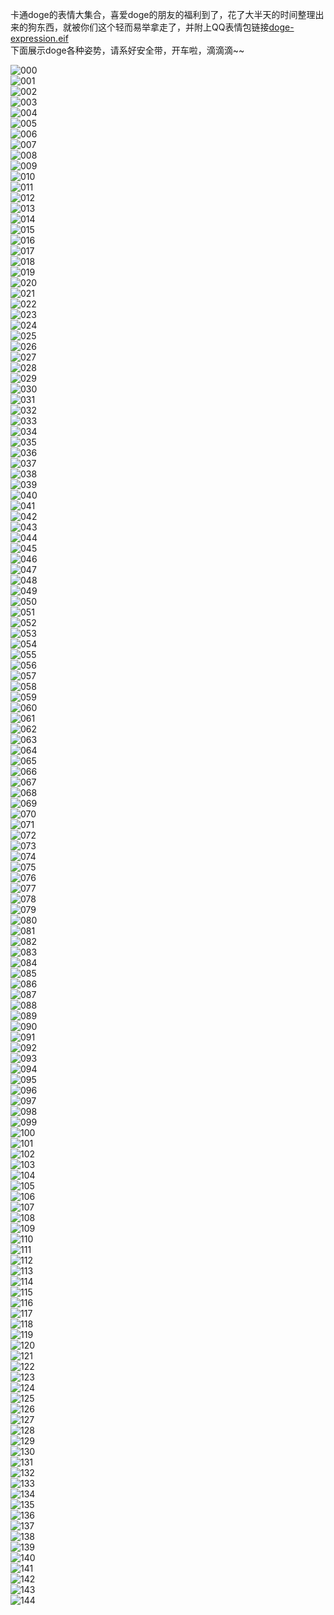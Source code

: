 卡通doge的表情大集合，喜爱doge的朋友的福利到了，花了大半天的时间整理出来的狗东西，就被你们这个轻而易举拿走了，并附上QQ表情包链接[doge-expression.eif][eif]  
下面展示doge各种姿势，请系好安全带，开车啦，滴滴滴~~  

![000][000]  
![001][001]  
![002][002]  
![003][003]  
![004][004]  
![005][005]  
![006][006]  
![007][007]  
![008][008]  
![009][009]  
![010][010]  
![011][011]  
![012][012]  
![013][013]  
![014][014]  
![015][015]  
![016][016]  
![017][017]  
![018][018]  
![019][019]  
![020][020]  
![021][021]  
![022][022]  
![023][023]  
![024][024]  
![025][025]  
![026][026]  
![027][027]  
![028][028]  
![029][029]  
![030][030]  
![031][031]  
![032][032]  
![033][033]  
![034][034]  
![035][035]  
![036][036]  
![037][037]  
![038][038]  
![039][039]  
![040][040]  
![041][041]  
![042][042]  
![043][043]  
![044][044]  
![045][045]  
![046][046]  
![047][047]  
![048][048]  
![049][049]  
![050][050]  
![051][051]  
![052][052]  
![053][053]  
![054][054]  
![055][055]  
![056][056]  
![057][057]  
![058][058]  
![059][059]  
![060][060]  
![061][061]  
![062][062]  
![063][063]  
![064][064]  
![065][065]  
![066][066]  
![067][067]  
![068][068]  
![069][069]  
![070][070]  
![071][071]  
![072][072]  
![073][073]  
![074][074]  
![075][075]  
![076][076]  
![077][077]  
![078][078]  
![079][079]  
![080][080]  
![081][081]  
![082][082]  
![083][083]  
![084][084]  
![085][085]  
![086][086]  
![087][087]  
![088][088]  
![089][089]  
![090][090]  
![091][091]  
![092][092]  
![093][093]  
![094][094]  
![095][095]  
![096][096]  
![097][097]  
![098][098]  
![099][099]  
![100][100]  
![101][101]  
![102][102]  
![103][103]  
![104][104]  
![105][105]  
![106][106]  
![107][107]  
![108][108]  
![109][109]  
![110][110]  
![111][111]  
![112][112]  
![113][113]  
![114][114]  
![115][115]  
![116][116]  
![117][117]  
![118][118]  
![119][119]  
![120][120]  
![121][121]  
![122][122]  
![123][123]  
![124][124]  
![125][125]  
![126][126]  
![127][127]  
![128][128]  
![129][129]  
![130][130]  
![131][131]  
![132][132]  
![133][133]  
![134][134]  
![135][135]  
![136][136]  
![137][137]  
![138][138]  
![139][139]  
![140][140]  
![141][141]  
![142][142]  
![143][143]  
![144][144]  

[000]: https://github.com/Blankj/doge-expression/blob/master/expression/000.gif
[001]: https://github.com/Blankj/doge-expression/blob/master/expression/001.gif
[002]: https://github.com/Blankj/doge-expression/blob/master/expression/002.gif
[003]: https://github.com/Blankj/doge-expression/blob/master/expression/003.gif
[004]: https://github.com/Blankj/doge-expression/blob/master/expression/004.gif
[005]: https://github.com/Blankj/doge-expression/blob/master/expression/005.gif
[006]: https://github.com/Blankj/doge-expression/blob/master/expression/006.gif
[007]: https://github.com/Blankj/doge-expression/blob/master/expression/007.gif
[008]: https://github.com/Blankj/doge-expression/blob/master/expression/008.gif
[009]: https://github.com/Blankj/doge-expression/blob/master/expression/009.gif
[010]: https://github.com/Blankj/doge-expression/blob/master/expression/010.gif
[011]: https://github.com/Blankj/doge-expression/blob/master/expression/011.gif
[012]: https://github.com/Blankj/doge-expression/blob/master/expression/012.gif
[013]: https://github.com/Blankj/doge-expression/blob/master/expression/013.gif
[014]: https://github.com/Blankj/doge-expression/blob/master/expression/014.gif
[015]: https://github.com/Blankj/doge-expression/blob/master/expression/015.gif
[016]: https://github.com/Blankj/doge-expression/blob/master/expression/016.gif
[017]: https://github.com/Blankj/doge-expression/blob/master/expression/017.gif
[018]: https://github.com/Blankj/doge-expression/blob/master/expression/018.gif
[019]: https://github.com/Blankj/doge-expression/blob/master/expression/019.gif
[020]: https://github.com/Blankj/doge-expression/blob/master/expression/020.gif
[021]: https://github.com/Blankj/doge-expression/blob/master/expression/021.gif
[022]: https://github.com/Blankj/doge-expression/blob/master/expression/022.gif
[023]: https://github.com/Blankj/doge-expression/blob/master/expression/023.gif
[024]: https://github.com/Blankj/doge-expression/blob/master/expression/024.gif
[025]: https://github.com/Blankj/doge-expression/blob/master/expression/025.gif
[026]: https://github.com/Blankj/doge-expression/blob/master/expression/026.gif
[027]: https://github.com/Blankj/doge-expression/blob/master/expression/027.gif
[028]: https://github.com/Blankj/doge-expression/blob/master/expression/028.gif
[029]: https://github.com/Blankj/doge-expression/blob/master/expression/029.gif
[030]: https://github.com/Blankj/doge-expression/blob/master/expression/030.gif
[031]: https://github.com/Blankj/doge-expression/blob/master/expression/031.gif
[032]: https://github.com/Blankj/doge-expression/blob/master/expression/032.gif
[033]: https://github.com/Blankj/doge-expression/blob/master/expression/033.gif
[034]: https://github.com/Blankj/doge-expression/blob/master/expression/034.gif
[035]: https://github.com/Blankj/doge-expression/blob/master/expression/035.gif
[036]: https://github.com/Blankj/doge-expression/blob/master/expression/036.gif
[037]: https://github.com/Blankj/doge-expression/blob/master/expression/037.gif
[038]: https://github.com/Blankj/doge-expression/blob/master/expression/038.gif
[039]: https://github.com/Blankj/doge-expression/blob/master/expression/039.gif
[040]: https://github.com/Blankj/doge-expression/blob/master/expression/040.gif
[041]: https://github.com/Blankj/doge-expression/blob/master/expression/041.gif
[042]: https://github.com/Blankj/doge-expression/blob/master/expression/042.gif
[043]: https://github.com/Blankj/doge-expression/blob/master/expression/043.jpg
[044]: https://github.com/Blankj/doge-expression/blob/master/expression/044.jpg
[045]: https://github.com/Blankj/doge-expression/blob/master/expression/045.jpg
[046]: https://github.com/Blankj/doge-expression/blob/master/expression/046.jpg
[047]: https://github.com/Blankj/doge-expression/blob/master/expression/047.jpg
[048]: https://github.com/Blankj/doge-expression/blob/master/expression/048.jpg
[049]: https://github.com/Blankj/doge-expression/blob/master/expression/049.jpg
[050]: https://github.com/Blankj/doge-expression/blob/master/expression/050.gif
[051]: https://github.com/Blankj/doge-expression/blob/master/expression/051.jpg
[052]: https://github.com/Blankj/doge-expression/blob/master/expression/052.gif
[053]: https://github.com/Blankj/doge-expression/blob/master/expression/053.gif
[054]: https://github.com/Blankj/doge-expression/blob/master/expression/054.gif
[055]: https://github.com/Blankj/doge-expression/blob/master/expression/055.jpg
[056]: https://github.com/Blankj/doge-expression/blob/master/expression/056.jpg
[057]: https://github.com/Blankj/doge-expression/blob/master/expression/057.jpg
[058]: https://github.com/Blankj/doge-expression/blob/master/expression/058.gif
[059]: https://github.com/Blankj/doge-expression/blob/master/expression/059.gif
[060]: https://github.com/Blankj/doge-expression/blob/master/expression/060.gif
[061]: https://github.com/Blankj/doge-expression/blob/master/expression/061.jpg
[062]: https://github.com/Blankj/doge-expression/blob/master/expression/062.gif
[063]: https://github.com/Blankj/doge-expression/blob/master/expression/063.jpg
[064]: https://github.com/Blankj/doge-expression/blob/master/expression/064.jpg
[065]: https://github.com/Blankj/doge-expression/blob/master/expression/065.jpg
[066]: https://github.com/Blankj/doge-expression/blob/master/expression/066.jpg
[067]: https://github.com/Blankj/doge-expression/blob/master/expression/067.gif
[068]: https://github.com/Blankj/doge-expression/blob/master/expression/068.jpg
[069]: https://github.com/Blankj/doge-expression/blob/master/expression/069.jpg
[070]: https://github.com/Blankj/doge-expression/blob/master/expression/070.jpg
[071]: https://github.com/Blankj/doge-expression/blob/master/expression/071.gif
[072]: https://github.com/Blankj/doge-expression/blob/master/expression/072.jpg
[073]: https://github.com/Blankj/doge-expression/blob/master/expression/073.jpg
[074]: https://github.com/Blankj/doge-expression/blob/master/expression/074.jpg
[075]: https://github.com/Blankj/doge-expression/blob/master/expression/075.jpg
[076]: https://github.com/Blankj/doge-expression/blob/master/expression/076.png
[077]: https://github.com/Blankj/doge-expression/blob/master/expression/077.jpg
[078]: https://github.com/Blankj/doge-expression/blob/master/expression/078.jpg
[079]: https://github.com/Blankj/doge-expression/blob/master/expression/079.jpg
[080]: https://github.com/Blankj/doge-expression/blob/master/expression/080.jpg
[081]: https://github.com/Blankj/doge-expression/blob/master/expression/081.jpg
[082]: https://github.com/Blankj/doge-expression/blob/master/expression/082.jpg
[083]: https://github.com/Blankj/doge-expression/blob/master/expression/083.jpg
[084]: https://github.com/Blankj/doge-expression/blob/master/expression/084.jpg
[085]: https://github.com/Blankj/doge-expression/blob/master/expression/085.jpg
[086]: https://github.com/Blankj/doge-expression/blob/master/expression/086.jpg
[087]: https://github.com/Blankj/doge-expression/blob/master/expression/087.gif
[088]: https://github.com/Blankj/doge-expression/blob/master/expression/088.jpg
[089]: https://github.com/Blankj/doge-expression/blob/master/expression/089.gif
[090]: https://github.com/Blankj/doge-expression/blob/master/expression/090.jpg
[091]: https://github.com/Blankj/doge-expression/blob/master/expression/091.jpg
[092]: https://github.com/Blankj/doge-expression/blob/master/expression/092.jpg
[093]: https://github.com/Blankj/doge-expression/blob/master/expression/093.jpg
[094]: https://github.com/Blankj/doge-expression/blob/master/expression/094.jpg
[095]: https://github.com/Blankj/doge-expression/blob/master/expression/095.jpg
[096]: https://github.com/Blankj/doge-expression/blob/master/expression/096.jpg
[097]: https://github.com/Blankj/doge-expression/blob/master/expression/097.jpg
[098]: https://github.com/Blankj/doge-expression/blob/master/expression/098.jpg
[099]: https://github.com/Blankj/doge-expression/blob/master/expression/099.jpg
[100]: https://github.com/Blankj/doge-expression/blob/master/expression/100.jpg
[101]: https://github.com/Blankj/doge-expression/blob/master/expression/101.gif
[102]: https://github.com/Blankj/doge-expression/blob/master/expression/102.jpg
[103]: https://github.com/Blankj/doge-expression/blob/master/expression/103.jpg
[104]: https://github.com/Blankj/doge-expression/blob/master/expression/104.jpg
[105]: https://github.com/Blankj/doge-expression/blob/master/expression/105.jpg
[106]: https://github.com/Blankj/doge-expression/blob/master/expression/106.jpg
[107]: https://github.com/Blankj/doge-expression/blob/master/expression/107.jpg
[108]: https://github.com/Blankj/doge-expression/blob/master/expression/108.jpg
[109]: https://github.com/Blankj/doge-expression/blob/master/expression/109.jpg
[110]: https://github.com/Blankj/doge-expression/blob/master/expression/110.jpg
[111]: https://github.com/Blankj/doge-expression/blob/master/expression/111.jpg
[112]: https://github.com/Blankj/doge-expression/blob/master/expression/112.jpg
[113]: https://github.com/Blankj/doge-expression/blob/master/expression/113.jpg
[114]: https://github.com/Blankj/doge-expression/blob/master/expression/114.jpg
[115]: https://github.com/Blankj/doge-expression/blob/master/expression/115.gif
[116]: https://github.com/Blankj/doge-expression/blob/master/expression/116.gif
[117]: https://github.com/Blankj/doge-expression/blob/master/expression/117.jpg
[118]: https://github.com/Blankj/doge-expression/blob/master/expression/118.jpg
[119]: https://github.com/Blankj/doge-expression/blob/master/expression/119.jpg
[120]: https://github.com/Blankj/doge-expression/blob/master/expression/120.jpg
[121]: https://github.com/Blankj/doge-expression/blob/master/expression/121.jpg
[122]: https://github.com/Blankj/doge-expression/blob/master/expression/122.jpg
[123]: https://github.com/Blankj/doge-expression/blob/master/expression/123.jpg
[124]: https://github.com/Blankj/doge-expression/blob/master/expression/124.jpg
[125]: https://github.com/Blankj/doge-expression/blob/master/expression/125.gif
[126]: https://github.com/Blankj/doge-expression/blob/master/expression/126.gif
[127]: https://github.com/Blankj/doge-expression/blob/master/expression/127.jpg
[128]: https://github.com/Blankj/doge-expression/blob/master/expression/128.jpg
[129]: https://github.com/Blankj/doge-expression/blob/master/expression/129.jpg
[130]: https://github.com/Blankj/doge-expression/blob/master/expression/130.jpg
[131]: https://github.com/Blankj/doge-expression/blob/master/expression/131.jpg
[132]: https://github.com/Blankj/doge-expression/blob/master/expression/132.jpg
[133]: https://github.com/Blankj/doge-expression/blob/master/expression/133.gif
[134]: https://github.com/Blankj/doge-expression/blob/master/expression/134.gif
[135]: https://github.com/Blankj/doge-expression/blob/master/expression/135.gif
[136]: https://github.com/Blankj/doge-expression/blob/master/expression/136.gif
[137]: https://github.com/Blankj/doge-expression/blob/master/expression/137.jpg
[138]: https://github.com/Blankj/doge-expression/blob/master/expression/138.gif
[139]: https://github.com/Blankj/doge-expression/blob/master/expression/139.gif
[140]: https://github.com/Blankj/doge-expression/blob/master/expression/140.gif
[141]: https://github.com/Blankj/doge-expression/blob/master/expression/141.gif
[142]: https://github.com/Blankj/doge-expression/blob/master/expression/142.gif
[143]: https://github.com/Blankj/doge-expression/blob/master/expression/143.gif
[144]: https://github.com/Blankj/doge-expression/blob/master/expression/144.gif
[eif]: https://github.com/Blankj/doge-expression/blob/master/doge-expression.eif